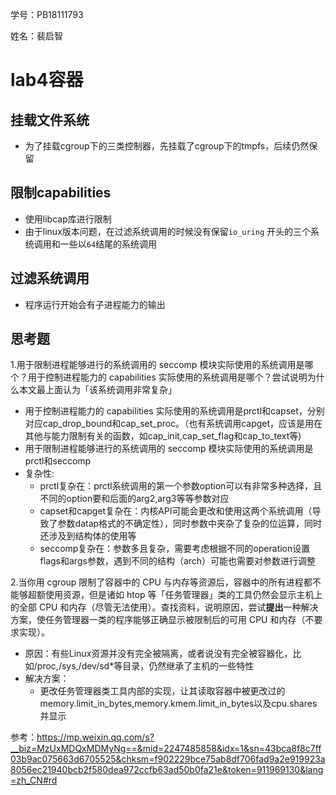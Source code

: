 学号：PB18111793

姓名：裴启智

# lab4容器

## 挂载文件系统

* 为了挂载cgroup下的三类控制器，先挂载了cgroup下的tmpfs，后续仍然保留

## 限制capabilities

* 使用libcap库进行限制
* 由于linux版本问题，在过滤系统调用的时候没有保留`io_uring` 开头的三个系统调用和一些以`64`结尾的系统调用

## 过滤系统调用

* 程序运行开始会有子进程能力的输出

## 思考题

1.用于限制进程能够进行的系统调用的 seccomp 模块实际使用的系统调用是哪个？用于控制进程能力的 capabilities 实际使用的系统调用是哪个？尝试说明为什么本文最上面认为「该系统调用非常复杂」

* 用于控制进程能力的 capabilities 实际使用的系统调用是prctl和capset，分别对应cap_drop_bound和cap_set_proc。（也有系统调用capget，应该是用在其他与能力限制有关的函数，如cap_init,cap_set_flag和cap_to_text等)
* 用于限制进程能够进行的系统调用的 seccomp 模块实际使用的系统调用是prctl和seccomp
* 复杂性:
  * prctl复杂在：prctl系统调用的第一个参数option可以有非常多种选择，且不同的option要和后面的arg2,arg3等等参数对应
  * capset和capget复杂在：内核API可能会更改和使用这两个系统调用（导致了参数datap格式的不确定性），同时参数中夹杂了复杂的位运算，同时还涉及到结构体的使用等
  * seccomp复杂在：参数多且复杂，需要考虑根据不同的operation设置flags和args参数，遇到不同的结构（arch）可能也需要对参数进行调整

2.当你用 cgroup 限制了容器中的 CPU 与内存等资源后，容器中的所有进程都不能够超额使用资源，但是诸如 htop 等「任务管理器」类的工具仍然会显示主机上的全部 CPU 和内存（尽管无法使用）。查找资料，说明原因，尝试**提出**一种解决方案，使任务管理器一类的程序能够正确显示被限制后的可用 CPU 和内存（不要求实现）。

* 原因：有些Linux资源并没有完全被隔离，或者说没有完全被容器化，比如/proc,/sys,/dev/sd*等目录，仍然继承了主机的一些特性
* 解决方案：
  * 更改任务管理器类工具内部的实现，让其读取容器中被更改过的memory.limit_in_bytes,memory.kmem.limit_in_bytes以及cpu.shares并显示



参考：https://mp.weixin.qq.com/s?__biz=MzUxMDQxMDMyNg==&mid=2247485858&idx=1&sn=43bca8f8c7ff03b9ac075663d6705525&chksm=f902229bce75ab8df706fad9a2e919923a8056ec21940bcb2f580dea972ccfb63ad50b0fa21e&token=911969130&lang=zh_CN#rd

[
](https://osh-2020.github.io/lab-3/)
